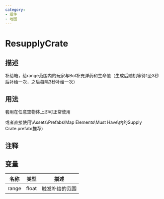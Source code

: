 ```yaml
---
category: 
- 组件
- 地图
---
```

# ResupplyCrate
## 描述

补给箱，给range范围内的玩家与Bot补充弹药和生命值（生成后随机等待1至3秒后补给一次，之后每隔3秒补给一次）

## 用法

套用在任意空物体上即可正常使用

或者直接使用\Assets\Prefabs\Map Elements\Must Have\内的Supply Crate.prefab(推荐)

## 注释

## 变量
| 名称 | 类型 | 描述 |
| ----------- | ----------- | ----------- |
| range  | float | 触发补给的范围 |  
